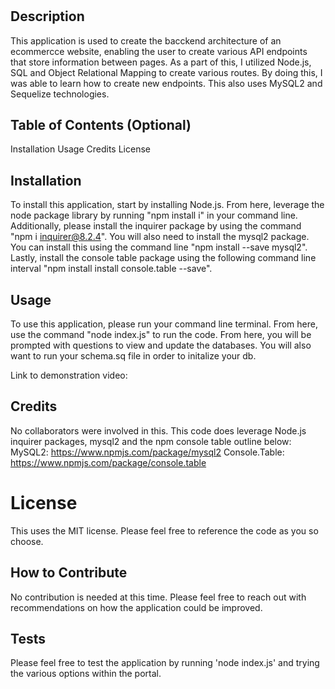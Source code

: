 # <E-Commerce>

## Description
This application is used to create the bacckend architecture of an ecommercce website, enabling the user to create various API endpoints that store information between pages. As a part of this, I utilized Node.js, SQL and Object Relational Mapping to create various routes. By doing this, I was able to learn how to create new endpoints. This also uses MySQL2 and Sequelize technologies. 

## Table of Contents (Optional)

Installation
Usage
Credits
License

## Installation
To install this application, start by installing Node.js. From here, leverage the node package library by running "npm install i" in your command line. Additionally, please install the inquirer package by using the command "npm i inquirer@8.2.4". You will also need to install the mysql2 package. You can install this using the command line "npm install --save mysql2". Lastly, install the console table package using the following command line interval "npm install install console.table --save". 

## Usage
To use this application, please run your command line terminal. From here, use the command "node index.js" to run the code. From here, you will be prompted with questions to view and update the databases. You will also want to run your schema.sq file in order to initalize your db.

Link to demonstration video: 

## Credits
No collaborators were involved in this. This code does leverage Node.js inquirer packages, mysql2 and the npm console table outline below: MySQL2: https://www.npmjs.com/package/mysql2 Console.Table: https://www.npmjs.com/package/console.table

# License
This uses the MIT license. Please feel free to reference the code as you so choose.

##  How to Contribute
No contribution is needed at this time. Please feel free to reach out with recommendations on how the application could be improved.

## Tests
Please feel free to test the application by running 'node index.js' and trying the various options within the portal.

